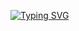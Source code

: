 [![Typing SVG](https://readme-typing-svg.herokuapp.com?font=Poppins&weight=600&size=25&duration=750&pause=450&color=A004FFC5&vCenter=true&width=435&lines=pick+you+up;dollar+store;front+seat;laughing+with+your+gold+teeth;what+you+want%3F)](https://git.io/typing-svg)
